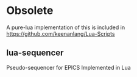 # Obsolete

A pure-lua implementation of this is included in https://github.com/keenanlang/Lua-Scripts

## lua-sequencer
Pseudo-sequencer for EPICS Implemented in Lua
